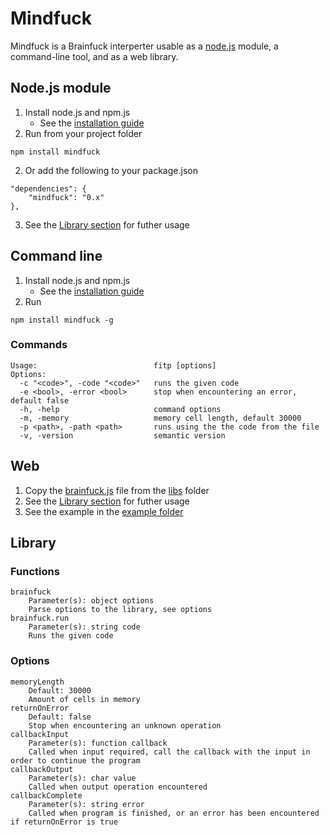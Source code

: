 # Mindfuck
Mindfuck is a Brainfuck interperter usable as a [node.js](https://nodejs.org) module, a command-line tool, and as a web library.

## Node.js module
1. Install node.js and npm.js
	* See the [installation guide](https://docs.npmjs.com/getting-started/installing-node)
2. Run from your project folder
```
npm install mindfuck
```
2. Or add the following to your package.json
```
"dependencies": {
	"mindfuck": "0.x"
},
```
3. See the [Library section](#Library) for futher usage

## Command line
1. Install node.js and npm.js
	* See the [installation guide](https://docs.npmjs.com/getting-started/installing-node)
2. Run
```
npm install mindfuck -g
```

### Commands
```
Usage:                          fitp [options]
Options:
  -c "<code>", -code "<code>"   runs the given code
  -e <bool>, -error <bool>      stop when encountering an error, default false
  -h, -help                     command options
  -m, -memory                   memory cell length, default 30000
  -p <path>, -path <path>       runs using the the code from the file
  -v, -version                  semantic version
```

## Web
1. Copy the [brainfuck.js](https://github.com/RedKenrok/brainfuck.js/tree/master/libs/mindfuck) file from the [libs](https://github.com/RedKenrok/mindfuck/tree/master/libs) folder
2. See the [Library section](#Library) for futher usage
3. See the example in the [example folder](https://github.com/RedKenrok/brainfuck.js/tree/master/example/web)

## Library
### Functions
```
brainfuck
    Parameter(s): object options
	Parse options to the library, see options
brainfuck.run
	Parameter(s): string code
	Runs the given code
```

### Options
```
memoryLength
	Default: 30000
	Amount of cells in memory
returnOnError
	Default: false
	Stop when encountering an unknown operation
callbackInput
	Parameter(s): function callback
	Called when input required, call the callback with the input in order to continue the program
callbackOutput
	Parameter(s): char value
	Called when output operation encountered
callbackComplete
	Parameter(s): string error
	Called when program is finished, or an error has been encountered if returnOnError is true
```